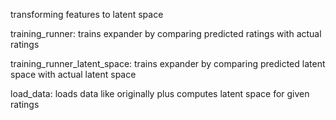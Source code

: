 transforming features to latent space

training_runner:
    trains expander by comparing predicted ratings with actual ratings

training_runner_latent_space:
    trains expander by comparing predicted latent space with actual latent space

load_data:
    loads data like originally plus computes latent space for given ratings